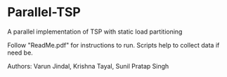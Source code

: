 # Parallel-TSP
A parallel implementation of TSP with static load partitioning

Follow "ReadMe.pdf" for instructions to run.
Scripts help to collect data if need be.

Authors: Varun Jindal, Krishna Tayal, Sunil Pratap Singh
